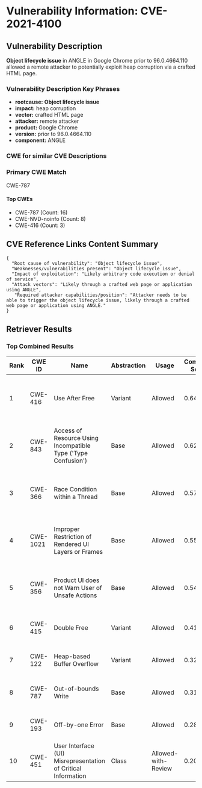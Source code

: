 # Vulnerability Information: CVE-2021-4100

## Vulnerability Description
**Object lifecycle issue** in ANGLE in Google Chrome prior to 96.0.4664.110 allowed a remote attacker to potentially exploit heap corruption via a crafted HTML page.

### Vulnerability Description Key Phrases
- **rootcause:** **Object lifecycle issue**
- **impact:** heap corruption
- **vector:** crafted HTML page
- **attacker:** remote attacker
- **product:** Google Chrome
- **version:** prior to 96.0.4664.110
- **component:** ANGLE

### CWE for similar CVE Descriptions
### Primary CWE Match
CWE-787

#### Top CWEs
- CWE-787 (Count: 16)
- CWE-NVD-noinfo (Count: 8)
- CWE-416 (Count: 3)

## CVE Reference Links Content Summary
```
{
  "Root cause of vulnerability": "Object lifecycle issue",
  "Weaknesses/vulnerabilities present": "Object lifecycle issue",
  "Impact of exploitation": "Likely arbitrary code execution or denial of service",
  "Attack vectors": "Likely through a crafted web page or application using ANGLE",
   "Required attacker capabilities/position": "Attacker needs to be able to trigger the object lifecycle issue, likely through a crafted web page or application using ANGLE."
}
```

## Retriever Results

### Top Combined Results

| Rank | CWE ID | Name | Abstraction | Usage | Combined Score | Retrievers | Individual Scores |
|------|--------|------|-------------|-------|---------------|------------|-------------------|
| 1 | CWE-416 | Use After Free | Variant | Allowed | 0.6480 | dense, sparse, graph | dense: 0.569, sparse: 0.222, graph: 0.811 |
| 2 | CWE-843 | Access of Resource Using Incompatible Type ('Type Confusion') | Base | Allowed | 0.6267 | dense, sparse, graph | dense: 0.506, sparse: 0.223, graph: 0.689 |
| 3 | CWE-366 | Race Condition within a Thread | Base | Allowed | 0.5782 | dense, sparse, graph | dense: 0.518, sparse: 0.183, graph: 0.599 |
| 4 | CWE-1021 | Improper Restriction of Rendered UI Layers or Frames | Base | Allowed | 0.5579 | dense, sparse, graph | dense: 0.536, sparse: 0.120, graph: 0.618 |
| 5 | CWE-356 | Product UI does not Warn User of Unsafe Actions | Base | Allowed | 0.5418 | dense, sparse, graph | dense: 0.508, sparse: 0.128, graph: 0.600 |
| 6 | CWE-415 | Double Free | Variant | Allowed | 0.4135 | sparse, graph | sparse: 0.158, graph: 1.000 |
| 7 | CWE-122 | Heap-based Buffer Overflow | Variant | Allowed | 0.3231 | dense, sparse | dense: 0.488, sparse: 0.185 |
| 8 | CWE-787 | Out-of-bounds Write | Base | Allowed | 0.3190 | dense, sparse | dense: 0.484, sparse: 0.134 |
| 9 | CWE-193 | Off-by-one Error | Base | Allowed | 0.2872 | sparse, graph | sparse: 0.126, graph: 0.602 |
| 10 | CWE-451 | User Interface (UI) Misrepresentation of Critical Information | Class | Allowed-with-Review | 0.2044 | dense, sparse | dense: 0.528, sparse: 0.146 |

